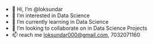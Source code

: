 - 👋 Hi, I’m @loksundar
- 👀 I’m interested in Data Science
- 🌱 I’m currently learning in Data Science
- 💞️ I’m looking to collaborate on in Data Science Projects
- 📫 reach me loksundar000@gmail.com, 7032071160

<!---
loksundar/loksundar is a ✨ special ✨ repository because its `README.md` (this file) appears on your GitHub profile.
You can click the Preview link to take a look at your changes.
--->
